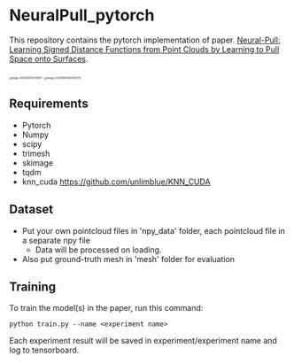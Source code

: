 # NeuralPull_pytorch

This repository contains the pytorch implementation of paper. [Neural-Pull: Learning Signed Distance Functions from Point Clouds by Learning to Pull Space onto Surfaces](https://arxiv.org/abs/2011.13495).

<img src="https://cdn.jsdelivr.net/gh/wzxshhz123/img_md/20210609135321.png" alt="image-20210609135318167" style="zoom:30%;" />

<img src="https://cdn.jsdelivr.net/gh/wzxshhz123/img_md/20210609142906.png" alt="image-20210609142852575" style="zoom:33%;" />

## Requirements

- Pytorch
- Numpy
- scipy
- trimesh
- skimage
- tqdm
- knn_cuda https://github.com/unlimblue/KNN_CUDA

## Dataset

- Put your own pointcloud files in 'npy_data' folder, each pointcloud file in a separate npy file
  - Data will be processed on loading.
- Also put ground-truth mesh in 'mesh' folder for evaluation

## Training

To train the model(s) in the paper, run this command:

```train
python train.py --name <experiment name>
```

Each experiment result will be saved in experiment/experiment name and log to tensorboard.